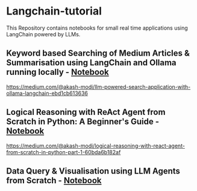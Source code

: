 # Langchain-tutorial
This Repository contains notebooks for small real time applications using LangChain powered by LLMs.



## Keyword based Searching of Medium Articles & Summarisation using LangChain and Ollama running locally - [Notebook](https://github.com/furious-dev/Langchain-tutorial/blob/main/search_medium.ipynb)
https://medium.com/@akash-modi/llm-powered-search-application-with-ollama-langchain-ebd1cb613636

## Logical Reasoning with ReAct Agent from Scratch in Python: A Beginner's Guide - [Notebook](https://github.com/furious-dev/Langchain-tutorial/blob/main/agents_from_scratch.ipynb)
https://medium.com/@akash-modi/logical-reasoning-with-react-agent-from-scratch-in-python-part-1-60bda6b182af

## Data Query & Visualisation using LLM Agents from Scratch - [Notebook](https://github.com/furious-dev/Langchain-tutorial/blob/main/analyze_data.ipynb)



